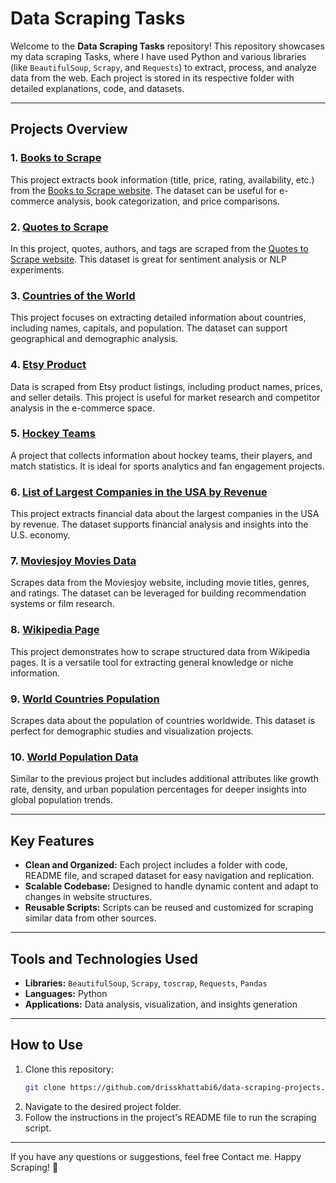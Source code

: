 # Data Scraping Tasks

Welcome to the **Data Scraping Tasks** repository! This repository showcases my data scraping Tasks, where I have used Python and various libraries (like `BeautifulSoup`, `Scrapy`, and `Requests`) to extract, process, and analyze data from the web. Each project is stored in its respective folder with detailed explanations, code, and datasets.

---

## Projects Overview

### 1. [Books to Scrape](https://github.com/drisskhattabi6/data-scraping-projects/tree/main/Books%20to%20Scrape)
This project extracts book information (title, price, rating, availability, etc.) from the [Books to Scrape website](http://books.toscrape.com/). The dataset can be useful for e-commerce analysis, book categorization, and price comparisons.

### 2. [Quotes to Scrape](https://github.com/drisskhattabi6/data-scraping-projects/tree/main/Quotes%20to%20Scrape)
In this project, quotes, authors, and tags are scraped from the [Quotes to Scrape website](http://quotes.toscrape.com/). This dataset is great for sentiment analysis or NLP experiments.

### 3. [Countries of the World](https://github.com/drisskhattabi6/data-scraping-projects/tree/main/Countries%20of%20the%20World)
This project focuses on extracting detailed information about countries, including names, capitals, and population. The dataset can support geographical and demographic analysis.

### 4. [Etsy Product](https://github.com/drisskhattabi6/data-scraping-projects/tree/main/Etsy%20Product)
Data is scraped from Etsy product listings, including product names, prices, and seller details. This project is useful for market research and competitor analysis in the e-commerce space.

### 5. [Hockey Teams](https://github.com/drisskhattabi6/data-scraping-projects/tree/main/Hockey%20Teams)
A project that collects information about hockey teams, their players, and match statistics. It is ideal for sports analytics and fan engagement projects.

### 6. [List of Largest Companies in the USA by Revenue](https://github.com/drisskhattabi6/data-scraping-projects/tree/main/List%20of%20largest%20companies%20in%20the%20USA%20by%20Revenue)
This project extracts financial data about the largest companies in the USA by revenue. The dataset supports financial analysis and insights into the U.S. economy.

### 7. [Moviesjoy Movies Data](https://github.com/drisskhattabi6/data-scraping-projects/tree/main/Moviesjoy%20Movies%20Data)
Scrapes data from the Moviesjoy website, including movie titles, genres, and ratings. The dataset can be leveraged for building recommendation systems or film research.

### 8. [Wikipedia Page](https://github.com/drisskhattabi6/data-scraping-projects/tree/main/Wikipedia%20Page)
This project demonstrates how to scrape structured data from Wikipedia pages. It is a versatile tool for extracting general knowledge or niche information.

### 9. [World Countries Population](https://github.com/drisskhattabi6/data-scraping-projects/tree/main/World%20Countries%20Population)
Scrapes data about the population of countries worldwide. This dataset is perfect for demographic studies and visualization projects.

### 10. [World Population Data](https://github.com/drisskhattabi6/data-scraping-projects/tree/main/World%20Population%20Data)
Similar to the previous project but includes additional attributes like growth rate, density, and urban population percentages for deeper insights into global population trends.

---

## Key Features
- **Clean and Organized:** Each project includes a folder with code, README file, and scraped dataset for easy navigation and replication.
- **Scalable Codebase:** Designed to handle dynamic content and adapt to changes in website structures.
- **Reusable Scripts:** Scripts can be reused and customized for scraping similar data from other sources.

---

## Tools and Technologies Used
- **Libraries:** `BeautifulSoup`, `Scrapy`, `toscrap`, `Requests`, `Pandas`
- **Languages:** Python
- **Applications:** Data analysis, visualization, and insights generation

---

## How to Use
1. Clone this repository:
   ```bash
   git clone https://github.com/drisskhattabi6/data-scraping-projects.git
   ```
2. Navigate to the desired project folder.
3. Follow the instructions in the project's README file to run the scraping script.

---
If you have any questions or suggestions, feel free Contact me.
Happy Scraping! 🚀
